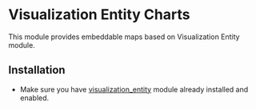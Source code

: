 # Visualization Entity Charts

This module provides embeddable maps based on Visualization Entity module.

## Installation

 * Make sure you have [visualization_entity](https://github.com/NuCivic/visualization_entity) module already installed and enabled.
